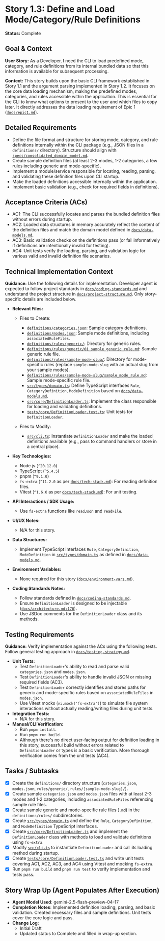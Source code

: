 # Story 1.3: Define and Load Mode/Category/Rule Definitions

**Status:** Complete

## Goal & Context

**User Story:** As a Developer, I need the CLI to load predefined mode, category, and rule definitions from its internal bundled data so that this information is available for subsequent processing.

**Context:** This story builds upon the basic CLI framework established in Story 1.1 and the argument parsing implemented in Story 1.2. It focuses on the core data loading mechanism, making the predefined modes, categories, and rules accessible within the application. This is essential for the CLI to know what options to present to the user and which files to copy later. It directly addresses the data loading requirement of Epic 1 ([`docs/epic1.md`](docs/epic1.md:3)).

## Detailed Requirements

- Define the file format and structure for storing mode, category, and rule definitions internally within the CLI package (e.g., JSON files in a `definitions/` directory). Structure should align with [`specs/consolidated_domain_model.md`](../specs/consolidated_domain_model.md).
- Create sample definition files (at least 2-3 modes, 1-2 categories, a few rules including generic and mode-specific).
- Implement a module/service responsible for locating, reading, parsing, and validating these definition files upon CLI startup.
- Make the loaded definitions accessible internally within the application.
- Implement basic validation (e.g., check for required fields in definitions).

## Acceptance Criteria (ACs)

- AC1: The CLI successfully locates and parses the bundled definition files without errors during startup.
- AC2: Loaded data structures in memory accurately reflect the content of the definition files and match the domain model defined in [`docs/data-models.md`](docs/data-models.md:0).
- AC3: Basic validation checks on the definitions pass (or fail informatively if definitions are intentionally invalid for testing).
- AC4: Unit tests verify the loading, parsing, and validation logic for various valid and invalid definition file scenarios.

## Technical Implementation Context

**Guidance:** Use the following details for implementation. Developer agent is expected to follow project standards in [`docs/coding-standards.md`](docs/coding-standards.md:0) and understand the project structure in [`docs/project-structure.md`](docs/project-structure.md:0). Only story-specific details are included below.

- **Relevant Files:**

  - Files to Create:
    - [`definitions/categories.json`](definitions/categories.json:0): Sample category definitions.
    - [`definitions/modes.json`](definitions/modes.json:0): Sample mode definitions, including `associatedRuleFiles`.
    - [`definitions/rules/generic/`](definitions/rules/generic/:0): Directory for generic rules.
    - [`definitions/rules/generic/01_sample_generic_rule.md`](definitions/rules/generic/01_sample_generic_rule.md:0): Sample generic rule file.
    - [`definitions/rules/sample-mode-slug/`](definitions/rules/sample-mode-slug/:0): Directory for mode-specific rules (replace `sample-mode-slug` with an actual slug from your sample modes).
    - [`definitions/rules/sample-mode-slug/sample_mode_rule.md`](definitions/rules/sample-mode-slug/sample_mode_rule.md:0): Sample mode-specific rule file.
    - [`src/types/domain.ts`](src/types/domain.ts:0): Define TypeScript interfaces `Rule`, `CategoryDefinition`, `ModeDefinition` based on [`docs/data-models.md`](docs/data-models.md:0).
    - [`src/core/DefinitionLoader.ts`](src/core/DefinitionLoader.ts:0): Implement the class responsible for loading and validating definitions.
    - [`tests/core/DefinitionLoader.test.ts`](tests/core/DefinitionLoader.test.ts:0): Unit tests for `DefinitionLoader`.

  - Files to Modify:
    - [`src/cli.ts`](src/cli.ts:0): Instantiate `DefinitionLoader` and make the loaded definitions available (e.g., pass to command handlers or store in a central place).

- **Key Technologies:**

  - Node.js (`^20.12.0`)
  - TypeScript (`^5.4.5`)
  - pnpm (`^9.1.0`)
  - `fs-extra` (`^11.2.0` as per [`docs/tech-stack.md`](docs/tech-stack.md:46)): For reading definition files.
  - Vitest (`^1.6.0` as per [`docs/tech-stack.md`](docs/tech-stack.md:62)): For unit testing.

- **API Interactions / SDK Usage:**

  - Use `fs-extra` functions like `readJson` and `readFile`.

- **UI/UX Notes:**

  - N/A for this story.

- **Data Structures:**

  - Implement TypeScript interfaces `Rule`, `CategoryDefinition`, `ModeDefinition` in [`src/types/domain.ts`](src/types/domain.ts:0) as defined in [`docs/data-models.md`](docs/data-models.md:0).

- **Environment Variables:**

  - None required for this story ([`docs/environment-vars.md`](docs/environment-vars.md:7)).

- **Coding Standards Notes:**

  - Follow standards defined in [`docs/coding-standards.md`](docs/coding-standards.md:0).
  - Ensure `DefinitionLoader` is designed to be injectable ([`docs/architecture.md:170`](docs/architecture.md:170)).
  - Use JSDoc comments for the `DefinitionLoader` class and its methods.

## Testing Requirements

**Guidance:** Verify implementation against the ACs using the following tests. Follow general testing approach in [`docs/testing-strategy.md`](docs/testing-strategy.md:0).

- **Unit Tests:**
    - Test `DefinitionLoader`'s ability to read and parse valid `categories.json` and `modes.json`.
    - Test `DefinitionLoader`'s ability to handle invalid JSON or missing required fields (AC3).
    - Test `DefinitionLoader` correctly identifies and stores paths for generic and mode-specific rules based on `associatedRuleFiles` in `modes.json`.
    - Use Vitest mocks (`vi.mock('fs-extra')`) to simulate file system interactions without actually reading/writing files during unit tests.
- **Integration Tests:**
    - N/A for this story.
- **Manual/CLI Verification:**
    - Run `pnpm install`.
    - Run `pnpm run build`.
    - Although there's no direct user-facing output for definition loading in this story, successful build without errors related to `DefinitionLoader` or types is a basic verification. More thorough verification comes from the unit tests (AC4).

## Tasks / Subtasks

- [x] Create the `definitions/` directory structure (`categories.json`, `modes.json`, `rules/generic/`, `rules/[sample-mode-slug]/`).
- [x] Create sample `categories.json` and `modes.json` files with at least 2-3 modes and 1-2 categories, including `associatedRuleFiles` referencing sample rule files.
- [x] Create sample generic and mode-specific rule files (`.md`) in the `definitions/rules/` subdirectories.
- [x] Create [`src/types/domain.ts`](src/types/domain.ts:0) and define the `Rule`, `CategoryDefinition`, and `ModeDefinition` TypeScript interfaces.
- [x] Create [`src/core/DefinitionLoader.ts`](src/core/DefinitionLoader.ts:0) and implement the `DefinitionLoader` class with methods to load and validate definitions using `fs-extra`.
- [x] Modify [`src/cli.ts`](src/cli.ts:0) to instantiate `DefinitionLoader` and call its loading method during startup.
- [x] Create [`tests/core/DefinitionLoader.test.ts`](tests/core/DefinitionLoader.test.ts:0) and write unit tests covering AC1, AC2, AC3, and AC4 using Vitest and mocking `fs-extra`.
- [x] Run `pnpm run build` and `pnpm run test` to verify implementation and tests pass.

## Story Wrap Up (Agent Populates After Execution)

- **Agent Model Used:** gemini-2.5-flash-preview-04-17
- **Completion Notes:** Implemented definition loading, parsing, and basic validation. Created necessary files and sample definitions. Unit tests cover the core logic and pass.
- **Change Log:**
  - Initial Draft
  - Updated status to Complete and filled in wrap-up section.